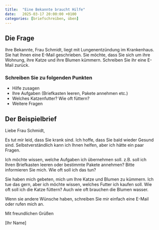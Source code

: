 ```yaml
---
title:  "Eine Bekannte braucht Hilfe"
date:   2025-03-17 20:00:00 +0100
categories: [briefschreiben, üben]
---
```


## Die Frage

Ihre Bekannte, Frau Schmidt, liegt mit Lungenentzündung im Krankenhaus. Sie hat Ihnen eine E-Mail geschrieben. Sie möchte, dass Sie sich um ihre Wohnung, ihre Katze und ihre Blumen kümmern. Schreiben Sie ihr eine E-Mail zurück. 

### Schreiben Sie zu folgenden Punkten

- Hilfe zusagen
- Ihre Aufgaben (Briefkasten leeren, Pakete annehmen etc.)
- Welches Katzenfutter? Wie oft füttern?
- Weitere Fragen

## Der Beispielbrief

Liebe Frau Schmidt, 

Es tut mir leid, dass Sie krank sind. Ich hoffe, dass Sie bald wieder Gesund sind. 
Selbstverständlich kann ich Ihnen helfen, aber ich hätte ein paar Fragen.

Ich möchte wissen, welche Aufgaben ich übernehmen soll. z.B. soll ich Ihren Briefkasten leeren oder bestimmte Pakete annehmen? Bitte informieren Sie mich. Wie oft soll ich das tun?

Sie haben mich gebeten, mich um Ihre Katze und Blumen zu kümmern. Ich tue das gern, aber ich möchte wissen, welches Futter ich kaufen soll. Wie oft soll ich die Katze füttern? Auch wie oft brauchen die Blumen wasser. 

Wenn sie andere Wünsche haben, schreiben Sie mir einfach eine E-Mail oder rufen mich an. 

Mit freundlichen Grüßen

[Ihr Name]